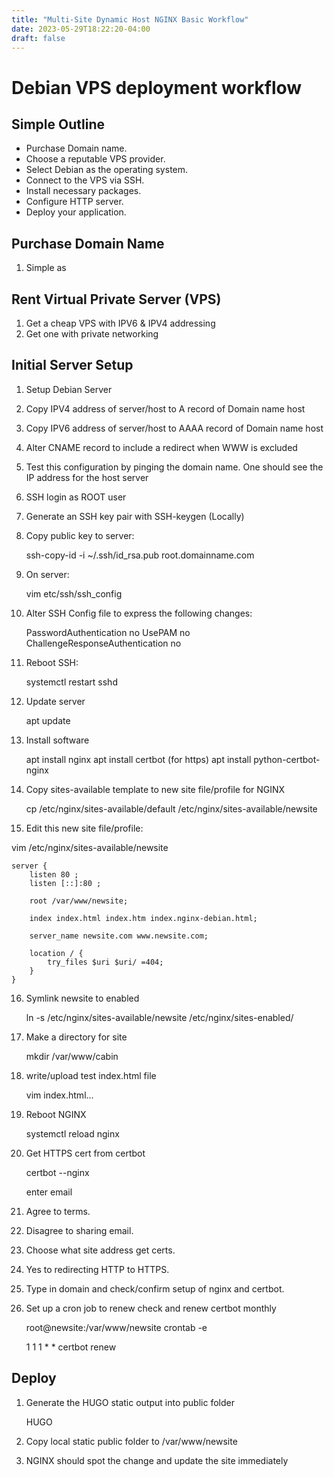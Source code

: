 ```yaml
---
title: "Multi-Site Dynamic Host NGINX Basic Workflow"
date: 2023-05-29T18:22:20-04:00
draft: false
---
```


# Debian VPS deployment workflow

## Simple Outline

* Purchase Domain name.
* Choose a reputable VPS provider.
* Select Debian as the operating system.
* Connect to the VPS via SSH.
* Install necessary packages.
* Configure HTTP server.
* Deploy your application.

## Purchase Domain Name

1. Simple as
   
## Rent Virtual Private Server (VPS)

1. Get a cheap VPS with IPV6 & IPV4 addressing
2. Get one with private networking
   
## Initial Server Setup

1. Setup Debian Server

2. Copy IPV4 address of server/host to A record of Domain name host

3. Copy IPV6 address of server/host to AAAA record of Domain name host

4. Alter CNAME record to include a redirect when WWW is excluded

5. Test this configuration by pinging the domain name. One should see the IP address for the host server

6. SSH login as ROOT user

7. Generate an SSH key pair with SSH-keygen (Locally)

8. Copy public key to server:

    ssh-copy-id -i ~/.ssh/id_rsa.pub root.domainname.com

9. On server:

    vim etc/ssh/ssh_config

10. Alter SSH Config file to express the following changes:
    
    PasswordAuthentication no
    UsePAM no
    ChallengeResponseAuthentication no

11. Reboot SSH:

    systemctl restart sshd

12. Update server

    apt update

13. Install software

    apt install nginx
    apt install certbot (for https)
    apt install python-certbot-nginx

14. Copy sites-available template to new site file/profile for NGINX

    cp /etc/nginx/sites-available/default /etc/nginx/sites-available/newsite

15. Edit this new site file/profile:

vim /etc/nginx/sites-available/newsite

    server {
        listen 80 ;
        listen [::]:80 ;

        root /var/www/newsite;

        index index.html index.htm index.nginx-debian.html;

        server_name newsite.com www.newsite.com;

        location / {
            try_files $uri $uri/ =404;
        }
    }

16. Symlink newsite to enabled

    ln -s /etc/nginx/sites-available/newsite /etc/nginx/sites-enabled/

17. Make a directory for site

    mkdir /var/www/cabin

18. write/upload test index.html file

    vim index.html...

19. Reboot NGINX

    systemctl reload nginx

20. Get HTTPS cert from certbot

    certbot --nginx

    enter email

21. Agree to terms.
    
22. Disagree to sharing email.
    
23. Choose what site address get certs.
    
24. Yes to redirecting HTTP to HTTPS.
    
25. Type in domain and check/confirm setup of nginx and certbot.
    
26. Set up a cron job to renew check and renew certbot monthly

    root@newsite:/var/www/newsite crontab -e

    1 1 1 * * certbot renew

## Deploy

1. Generate the HUGO static output into public folder

    HUGO

2. Copy local static public folder to /var/www/newsite
3. NGINX should spot the change and update the site immediately
